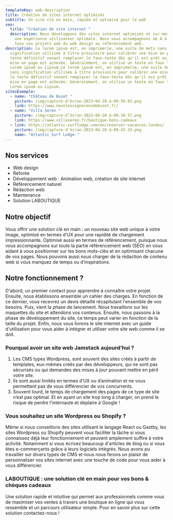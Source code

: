 ```yaml
---
templateKey: web-description
title: Création de sites internet optimisés
subtitle: Un site clé en main, rapide et optimisé pour le web
seo:
  title: "Création de site internet "
  description: Nous développons des sites internet optimisés et sur-mesure pour
    une expérience utilisateur optimale. Nous vous accompagnons de A à Z dans
    tous vos projets web du web design au référencement web.
description: Le lorem ipsum est, en imprimerie, une suite de mots sans
  signification utilisée à titre provisoire pour calibrer une mise en page, le
  texte définitif venant remplacer le faux-texte dès qu'il est prêt ou que la
  mise en page est achevée. Généralement, on utilise un texte en faux latin, le
  Lorem ipsum ou Lipsum.Le lorem ipsum est, en imprimerie, une suite de mots
  sans signification utilisée à titre provisoire pour calibrer une mise en page,
  le texte définitif venant remplacer le faux-texte dès qu'il est prêt ou que la
  mise en page est achevée. Généralement, on utilise un texte en faux latin, le
  Lorem ipsum ou Lipsum.
sitesExemple:
  - name: "Château de Buzet "
    picture: /img/capture-d’écran-2023-04-28-à-09.50.03.png
    link: https://www.nouslesvigneronsdebuzet.fr/
  - name: "Villa Seren "
    picture: /img/capture-d’écran-2023-04-28-à-09.30.57.png
    link: https://www.villaseren.fr/boutique-bons-cadeaux
  - link: https://atlantic-surflodge.com/en/reserver-vacances-landes/
    picture: /img/capture-d’écran-2023-04-28-à-09.42.33.png
    name: "Atlantic Surf Lodge "
---
```

## Nos services

* Web design
* Refonte
* Développement web : Animation web, création de site internet 
* Référencement naturel
* Rédaction web
* Maintenance
* S﻿olution LABOUTIQUE 

## Notre objectif

Vous offrir une solution clé en main : un nouveau site web unique à votre image, optimisé en termes d’UX pour une rapidité de chargement impressionnante. Optimisé aussi en termes de référencement, puisque nous vous accompagnons sur toute la partie référencement web (SEO) en vous aidant à vous positionner sur les bons mots-clés et en optimisant chacune de vos pages. Nous pouvons aussi nous charger de la rédaction de contenu web si vous manquez de temps ou d’inspirations.

## Notre fonctionnement ?

D﻿'abord, un premier contact pour apprendre à connaître votre projet. Ensuite, nous établissons ensemble un cahier des charges. En fonction de ce dernier, vous recevrez un devis détaillé récapitulant l'ensemble de vos besoins. Puis, vient la phase de lancement. Nous travaillons sur les maquettes du site et attendons vos contenus. Ensuite, nous passons à la phase de développement du site, ce temps peut varier en fonction de la taille du projet. Enfin, nous vous livrons le site internet avec un guide d'utilisation pour vous aider à intégrer et utiliser votre site web comme il se doit.

### **Pourquoi avoir un site web Jamstack aujourd’hui ?**

1. Les CMS types Wordpress, sont souvent des sites créés à partir de templates, eux-mêmes créés par des développeurs, qui ne sont pas sécurisés ou qui demandes des mises à jour pouvant mettre en péril votre site. 
2. Ils sont aussi limités en termes d’UX ou d’animation et ne vous permettent pas de vous différencier de vos concurrents.
3. Souvent lourd, le temps de chargement des pages de ce type de site n’est pas optimal. Et en ayant un site trop long à charger, on prend le risque de perdre l’internaute et déplaire à Google !

### V﻿ous souhaitez un site Wordpress ou Shopify ?

Même si nous conseillons des sites utilisant le langage React ou Gastby, les sites Wordpress ou Shopify peuvent vous faciliter la tâche si vous connaissez déjà leur fonctionnement et peuvent amplement suffire à votre activité. Notamment si vous écrivez beaucoup d'articles de blog ou si vous êtes e-commerçants grâce à leurs logiciels intégrés. Nous avons pu travailler sur divers types de CMS et nous nous ferons un plaisir de personnaliser vos sites internet avec une touche de code pour vous aider à vous différencier.

### LABOUTIQUE : une solution clé en main pour vos bons & chèques cadeaux

Une solution rapide et intuitive qui permet aux professionnels comme vous de maximiser vos ventes 
à travers une boutique en ligne qui vous ressemble et un parcours utilisateur simple. Pour en savoir plus sur cette solution contactez-nous !